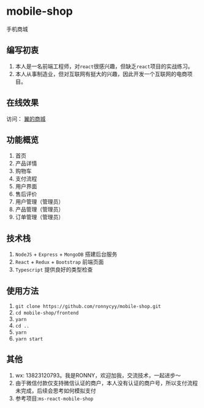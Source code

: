 # mobile-shop
手机商城

## 编写初衷
1. 本人是一名前端工程师，对`react`很感兴趣，但缺乏`react`项目的实战练习。
2. 本人从事制造业，但对互联网有挺大的兴趣，因此开发一个互联网的电商项目。

## 在线效果
访问： [翼的商城](http://www.chenyunyi.cn)

## 功能概览
1. 首页
2. 产品详情
3. 购物车
4. 支付流程
5. 用户界面
6. 售后评价
7. 用户管理（管理员）
8. 产品管理（管理员）
9. 订单管理（管理员）

## 技术栈
1. `NodeJS` + `Express` + `MongoDB` 搭建后台服务
2. `React` + `Redux` + `Bootstrap` 前端页面
3. `Typescript` 提供良好的类型检查

## 使用方法
1. `git clone https://github.com/ronnycyy/mobile-shop.git`
2. `cd mobile-shop/frontend`
3. `yarn`
5. `cd ..`
3. `yarn`
4. `yarn start`

## 其他
1. wx: 13823120793。我是RONNY，欢迎加我，交流技术，一起进步～
2. 由于微信付款仅支持微信认证的商户，本人没有认证的商户号，所以支付流程未完成，后续会思考如何模拟支付
3. 参考项目:`ms-react-mobile-shop`
